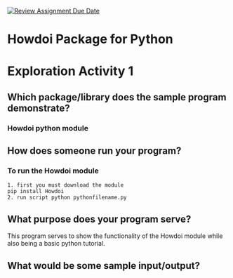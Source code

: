 [![Review Assignment Due Date](https://classroom.github.com/assets/deadline-readme-button-24ddc0f5d75046c5622901739e7c5dd533143b0c8e959d652212380cedb1ea36.svg)](https://classroom.github.com/a/FJiO-WNb)
# Howdoi Package for Python
# Exploration Activity 1
##  Which package/library does the sample program demonstrate? 
### Howdoi python module
##  How does someone run your program?
### To run the Howdoi module
    1. first you must download the module
    pip install Howdoi
    2. run script python pythonfilename.py
##  What purpose does your program serve? 
   This program serves to show the functionality of the Howdoi module while also being a basic python tutorial.
##  What would be some sample input/output?
### 
    
